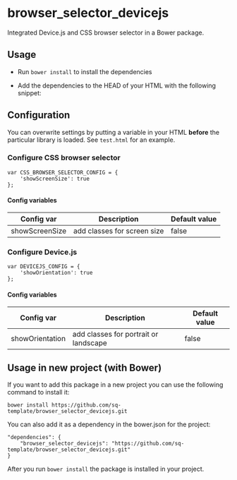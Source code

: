 browser_selector_devicejs
=========================

Integrated Device.js and CSS browser selector in a Bower package.

## Usage

- Run `bower install` to install the dependencies
- Add the dependencies to the HEAD of your HTML with the following snippet:


    <script src="static/libs/css_browser_selector/css_browser_selector_dev.js"></script>
    <script src="static/libs/device-js/lib/device.js"></script>


## Configuration

You can overwrite settings by putting a variable in your HTML __before__ the particular library is loaded. See `test.html` for an example.

### Configure CSS browser selector

    var CSS_BROWSER_SELECTOR_CONFIG = {
        'showScreenSize': true
    };

#### Config variables

Config var     | Description                 | Default value
-------------- | --------------------------- | --------------
showScreenSize | add classes for screen size | false

### Configure Device.js

    var DEVICEJS_CONFIG = {
        'showOrientation': true
    };

#### Config variables

Config var      | Description                           | Default value
--------------- | ------------------------------------- | --------------
showOrientation | add classes for portrait or landscape | false


## Usage in new project (with Bower)

If you want to add this package in a new project you can use the following command to install it:

    bower install https://github.com/sq-template/browser_selector_devicejs.git

You can also add it as a dependency in the bower.json for the project:

    "dependencies": {
        "browser_selector_devicejs": "https://github.com/sq-template/browser_selector_devicejs.git"
    }

After you run `bower install` the package is installed in your project.